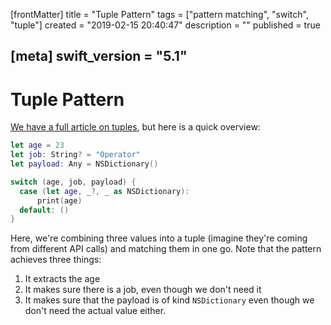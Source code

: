 [frontMatter]
title = "Tuple Pattern"
tags = ["pattern matching", "switch", "tuple"]
created = "2019-02-15 20:40:47"
description = ""
published = true

[meta]
swift_version = "5.1"
---

# Tuple Pattern

[We have a full article on tuples](apv::tuple), but here is a quick overview:

``` Swift
let age = 23
let job: String? = "Operator"
let payload: Any = NSDictionary()

switch (age, job, payload) {
  case (let age, _?, _ as NSDictionary):
      print(age)
  default: ()
}
```

Here, we\'re combining three values into a tuple (imagine they\'re
coming from different API calls) and matching them in one go. Note that
the pattern achieves three things:

1.  It extracts the age
2.  It makes sure there is a job, even though we don\'t need it
3.  It makes sure that the payload is of kind `NSDictionary` even though
    we don\'t need the actual value either.
